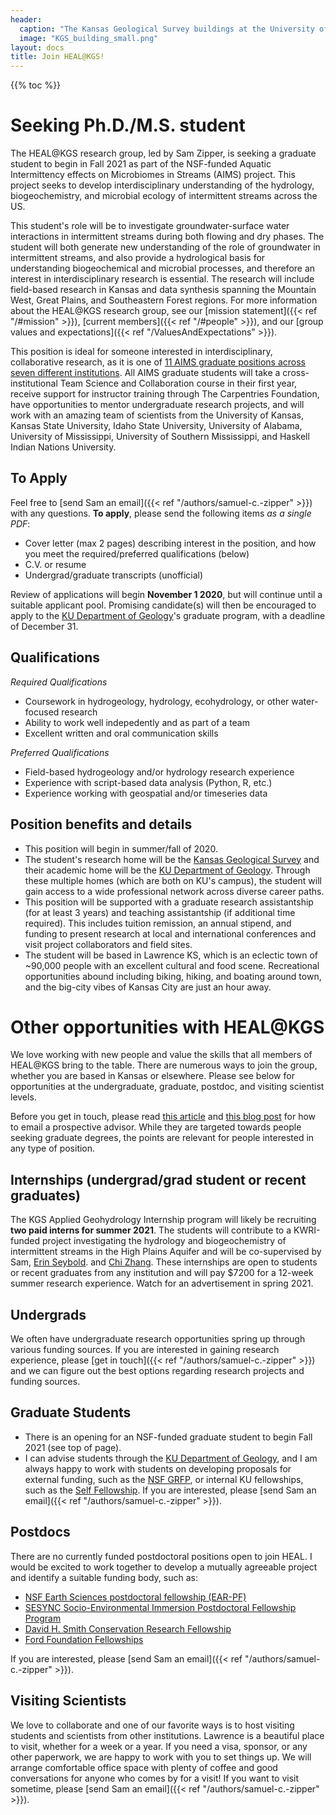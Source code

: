 ```yaml
---
header: 
  caption: "The Kansas Geological Survey buildings at the University of Kansas. Photo: KGS"
  image: "KGS_building_small.png"
layout: docs
title: Join HEAL@KGS!
---
```


{{% toc %}}

# Seeking Ph.D./M.S. student

The HEAL@KGS research group, led by Sam Zipper, is seeking a graduate student to begin in Fall 2021 as part of the NSF-funded Aquatic Intermittency effects on Microbiomes in Streams (AIMS) project. This project seeks to develop interdisciplinary understanding of the hydrology, biogeochemistry, and microbial ecology of intermittent streams across the US. 

This student's role will be to investigate groundwater-surface water interactions in intermittent streams during both flowing and dry phases. The student will both generate new understanding of the role of groundwater in intermittent streams, and also provide a hydrological basis for understanding biogeochemical and microbial processes, and therefore an interest in interdisciplinary research is essential. The research will include field-based research in Kansas and data synthesis spanning the Mountain West, Great Plains, and Southeastern Forest regions. For more information about the HEAL@KGS research group, see our [mission statement]({{< ref "/#mission" >}}), [current members]({{< ref "/#people" >}}), and our [group values and expectations]({{< ref "/ValuesAndExpectations" >}}).

This position is ideal for someone interested in interdisciplinary, collaborative research, as it is one of [11 AIMS graduate positions across seven different institutions](https://docs.google.com/document/d/1m6YGdQ0UECpEwRRReC0LfIUPkeB4mWA7aSmPR5OQssk/edit). All AIMS graduate students will take a cross-institutional Team Science and Collaboration course in their first year, receive support for instructor training through The Carpentries Foundation, have opportunities to mentor undergraduate research projects, and will work with an amazing team of scientists from the University of Kansas, Kansas State University, Idaho State University, University of Alabama, University of Mississippi, University of Southern Mississippi, and Haskell Indian Nations University. 

## To Apply
Feel free to [send Sam an email]({{< ref "/authors/samuel-c.-zipper" >}}) with any questions. **To apply**, please send the following items *as a single PDF*:
 - Cover letter (max 2 pages) describing interest in the position, and how you meet the required/preferred qualifications (below)
 - C.V. or resume
 - Undergrad/graduate transcripts (unofficial)

Review of applications will begin **November 1 2020**, but will continue until a suitable applicant pool. Promising candidate(s) will then be encouraged to apply to the [KU Department of Geology](https://geo.ku.edu)'s graduate program, with a deadline of December 31.

## Qualifications
*Required Qualifications*
 - Coursework in hydrogeology, hydrology, ecohydrology, or other water-focused research
 - Ability to work well indepedently and as part of a team
 - Excellent written and oral communication skills

*Preferred Qualifications*
 - Field-based hydrogeology and/or hydrology research experience
 - Experience with script-based data analysis (Python, R, etc.)
 - Experience working with geospatial and/or timeseries data

## Position benefits and details
 - This position will begin in summer/fall of 2020. 
 - The student's research home will be the [Kansas Geological Survey](http://www.kgs.ku.edu/) and their academic home will be the [KU Department of Geology](https://geo.ku.edu/). Through these multiple homes (which are both on KU's campus), the student will gain access to a wide professional network across diverse career paths. 
 - This position will be supported with a graduate research assistantship (for at least 3 years) and teaching assistantship (if additional time required). This includes tuition remission, an annual stipend, and funding to present research at local and international conferences and visit project collaborators and field sites. 
 - The student will be based in Lawrence KS, which is an eclectic town of ~90,000 people with an excellent cultural and food scene. Recreational opportunities abound including biking, hiking, and boating around town, and the big-city vibes of Kansas City are just an hour away.

# Other opportunities with HEAL@KGS

We love working with new people and value the skills that all members of HEAL@KGS bring to the table. There are numerous ways to join the group, whether you are based in Kansas or elsewhere. Please see below for opportunities at the undergraduate, graduate, postdoc, and visiting scientist levels.

Before you get in touch, please read [this article](https://www.sciencemag.org/careers/2015/05/dear-dr-neufeld) and [this blog post](https://contemplativemammoth.com/2013/04/08/so-you-want-to-go-to-grad-school-nail-the-inquiry-email/) for how to email a prospective advisor. While they are targeted towards people seeking graduate degrees, the points are relevant for people interested in any type of position.

## Internships (undergrad/grad student or recent graduates)
The KGS Applied Geohydrology Internship program will likely be recruiting **two paid interns for summer 2021**. The students will contribute to a KWRI-funded project investigating the hydrology and biogeochemistry of intermittent streams in the High Plains Aquifer and will be co-supervised by Sam, [Erin Seybold](https://www.erinseybold.com). and [Chi Zhang](https://www.chizhanggeophysics.com). These internships are open to students or recent graduates from any institution and will pay $7200 for a 12-week summer research experience. Watch for an advertisement in spring 2021.

## Undergrads
We often have undergraduate research opportunities spring up through various funding sources. If you are interested in gaining research experience, please [get in touch]({{< ref "/authors/samuel-c.-zipper" >}}) and we can figure out the best options regarding research projects and funding sources.

## Graduate Students
 - There is an opening for an NSF-funded graduate student to begin Fall 2021 (see top of page).
 - I can advise students through the [KU Department of Geology](https://geo.ku.edu/), and I am always happy to work with students on developing proposals for external funding, such as the [NSF GRFP](http://www.nsfgrfp.org/), or internal KU fellowships, such as the [Self Fellowship](https://selfgraduate.ku.edu). If you are interested, please [send Sam an email]({{< ref "/authors/samuel-c.-zipper" >}}).

## Postdocs
 There are no currently funded postdoctoral positions open to join HEAL. I would be excited to work together to develop a mutually agreeable project and identify a suitable funding body, such as:
 - [NSF Earth Sciences postdoctoral fellowship (EAR-PF)](https://www.nsf.gov/funding/pgm_summ.jsp?pims_id=503144)
 - [SESYNC Socio-Environmental Immersion Postdoctoral Fellowship Program](https://www.sesync.org/opportunities/research-fellowships-postdoctoral-fellowships/socio-environmental-immersion-1)
 - [David H. Smith Conservation Research Fellowship](https://conbio.org/mini-sites/smith-fellows) 
 - [Ford Foundation Fellowships](https://sites.nationalacademies.org/PGA/FordFellowships/index.htm)

If you are interested, please [send Sam an email]({{< ref "/authors/samuel-c.-zipper" >}}).

## Visiting Scientists
We love to collaborate and one of our favorite ways is to host visiting students and scientists from other institutions. Lawrence is a beautiful place to visit, whether for a week or a year. If you need a visa, sponsor, or any other paperwork, we are happy to work with you to set things up. We will arrange comfortable office space with plenty of coffee and good conversations for anyone who comes by for a visit! If you want to visit sometime, please [send Sam an email]({{< ref "/authors/samuel-c.-zipper" >}}). 